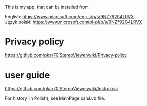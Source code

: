 
 This is my app, that can be installed from:

 English: https://www.microsoft.com/en-us/p/s/9NZ792G4LRVX  <br />
 Język polski: https://www.microsoft.com/pl-pl/p/s/9NZ792G4LRVX

# Privacy policy
 https://github.com/pkar70/StereoViewer/wiki/Privacy-policy

# user guide
 https://github.com/pkar70/StereoViewer/wiki/Instrukcja



 For history (in Polish), see MainPage.xaml.vb file.
